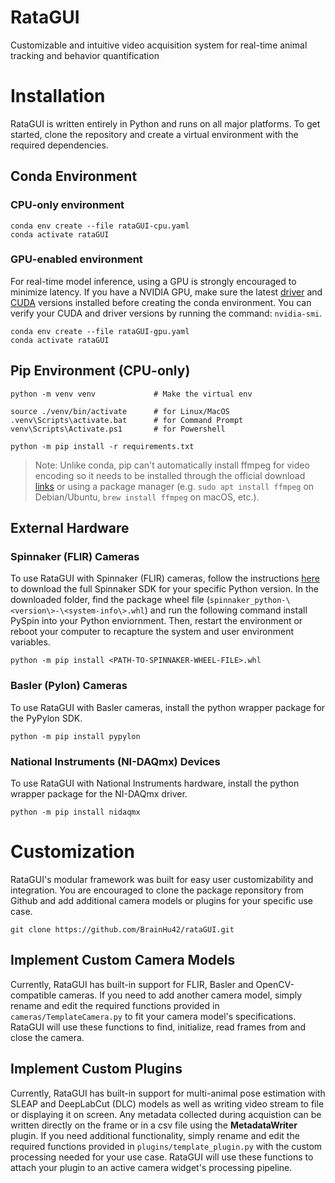 # RataGUI
Customizable and intuitive video acquisition system for real-time animal tracking and behavior quantification

# Installation
RataGUI is written entirely in Python and runs on all major platforms. To get started, clone the repository and create a virtual environment with the required dependencies.

## Conda Environment

### CPU-only environment
```
conda env create --file rataGUI-cpu.yaml
conda activate rataGUI
```

### GPU-enabled environment

For real-time model inference, using a GPU is strongly encouraged to minimize latency. If you have a NVIDIA GPU, make sure the latest [driver](https://www.nvidia.com/download/index.aspx) and [CUDA](https://www.nvidia.com/download/index.aspx) versions installed before creating the conda environment. You can verify your CUDA and driver versions by running the command: `nvidia-smi`. 

```
conda env create --file rataGUI-gpu.yaml
conda activate rataGUI
```

## Pip Environment (CPU-only)
```
python -m venv venv             # Make the virtual env

source ./venv/bin/activate      # for Linux/MacOS
.venv\Scripts\activate.bat      # for Command Prompt
venv\Scripts\Activate.ps1       # for Powershell

python -m pip install -r requirements.txt
```
> Note: Unlike conda, pip can't automatically install ffmpeg for video encoding so it needs to be installed through the official download [links](https://ffmpeg.org/download.html) or using a package manager (e.g. `sudo apt install ffmpeg` on Debian/Ubuntu, `brew install ffmpeg` on macOS, etc.).

## External Hardware

### Spinnaker (FLIR) Cameras
To use RataGUI with Spinnaker (FLIR) cameras, follow the instructions [here](https://www.flir.com/products/spinnaker-sdk/) to download the full Spinnaker SDK for your specific Python version. 
In the downloaded folder, find the package wheel file (`spinnaker_python-\<version\>-\<system-info\>.whl`) and run the following command install PySpin into your Python enviornment. Then, restart the environment or reboot your computer to recapture the system and user environment variables.
```
python -m pip install <PATH-TO-SPINNAKER-WHEEL-FILE>.whl
```

### Basler (Pylon) Cameras
To use RataGUI with Basler cameras, install the python wrapper package for the PyPylon SDK. 
```
python -m pip install pypylon
```

### National Instruments (NI-DAQmx) Devices
To use RataGUI with National Instruments hardware, install the python wrapper package for the NI-DAQmx driver.
```
python -m pip install nidaqmx
``` 

# Customization

RataGUI's modular framework was built for easy user customizability and integration. You are encouraged to clone the package reponsitory from Github and add additional camera models or plugins for your specific use case. 
```
git clone https://github.com/BrainHu42/rataGUI.git
```

## Implement Custom Camera Models
Currently, RataGUI has built-in support for FLIR, Basler and OpenCV-compatible cameras. If you need to add another camera model, simply rename and edit the required functions provided in `cameras/TemplateCamera.py` to fit your camera model's specifications. RataGUI will use these functions to find, initialize, read frames from and close the camera. 

## Implement Custom Plugins
Currently, RataGUI has built-in support for multi-animal pose estimation with SLEAP and DeepLabCut (DLC) models as well as writing video stream to file or displaying it on screen. Any metadata collected during acquistion can be written directly on the frame or in a csv file using the **MetadataWriter** plugin. If you need additional functionality, simply rename and edit the required functions provided in `plugins/template_plugin.py` with the custom processing needed for your use case. RataGUI will use these functions to attach your plugin to an active camera widget's processing pipeline.